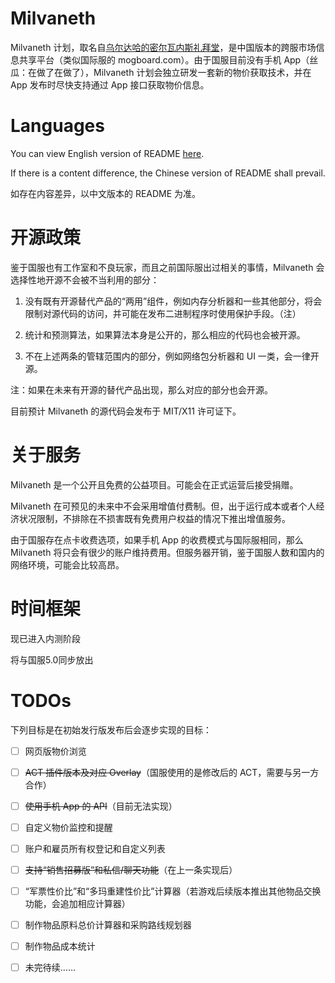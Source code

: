 # Milvaneth

Milvaneth 计划，取名自[乌尔达哈的密尔瓦内斯礼拜堂](https://ffxiv.gamerescape.com/wiki/Milvaneth_Sacrarium)，是中国版本的跨服市场信息共享平台（类似国际服的 mogboard.com）。由于国服目前没有手机 App（丝瓜：在做了在做了），Milvaneth 计划会独立研发一套新的物价获取技术，并在 App 发布时尽快支持通过 App 接口获取物价信息。

# Languages

You can view English version of README [here](https://github.com/menphina/Milvaneth/blob/master/README.md).

If there is a content difference, the Chinese version of README shall prevail.

如存在内容差异，以中文版本的 README 为准。

# 开源政策

鉴于国服也有工作室和不良玩家，而且之前国际服出过相关的事情，Milvaneth 会选择性地开源不会被不当利用的部分：

1. 没有既有开源替代产品的“两用”组件，例如内存分析器和一些其他部分，将会限制对源代码的访问，并可能在发布二进制程序时使用保护手段。（注）

2. 统计和预测算法，如果算法本身是公开的，那么相应的代码也会被开源。

3. 不在上述两条的管辖范围内的部分，例如网络包分析器和 UI 一类，会一律开源。

注：如果在未来有开源的替代产品出现，那么对应的部分也会开源。

目前预计 Milvaneth 的源代码会发布于 MIT/X11 许可证下。

# 关于服务

Milvaneth 是一个公开且免费的公益项目。可能会在正式运营后接受捐赠。

Milvaneth 在可预见的未来中不会采用增值付费制。但，出于运行成本或者个人经济状况限制，不排除在不损害既有免费用户权益的情况下推出增值服务。

由于国服存在点卡收费选项，如果手机 App 的收费模式与国际服相同，那么 Milvaneth 将只会有很少的账户维持费用。但服务器开销，鉴于国服人数和国内的网络环境，可能会比较高昂。

# 时间框架

现已进入内测阶段

将与国服5.0同步放出

# TODOs

下列目标是在初始发行版发布后会逐步实现的目标：

- [ ] 网页版物价浏览

- [ ] ~~ACT 插件版本及对应 Overlay~~（国服使用的是修改后的 ACT，需要与另一方合作）

- [ ] ~~使用手机 App 的 API~~（目前无法实现）

- [ ] 自定义物价监控和提醒

- [ ] 账户和雇员所有权登记和自定义列表

- [ ] ~~支持“销售招募版”和私信/聊天功能~~（在上一条实现后）

- [ ] “军票性价比”和“多玛重建性价比”计算器（若游戏后续版本推出其他物品交换功能，会追加相应计算器）

- [ ] 制作物品原料总价计算器和采购路线规划器

- [ ] 制作物品成本统计

- [ ] 未完待续……
